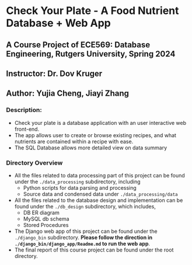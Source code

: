 # Check Your Plate - A Food Nutrient Database + Web App
## A Course Project of ECE569: Database Engineering, Rutgers University, Spring 2024
## Instructor: Dr. Dov Kruger
## Author: Yujia Cheng, Jiayi Zhang

### Description: 
- Check your plate is a database application with an user interactive web front-end. 
- The app allows user to create or browse existing recipes, and what nutrients are contained within a recipe with ease.
- The SQL Database allows more detailed view on data summary 


### Directory Overview
- All the files related to data processing part of this project can be found under the `./data_processing` subdirectory, including
    - Python scripts for data parsing and processing
    - Source data and condensed data under `./data_processing/data`
- All the files related to the database design and implementation can be found under the `./db_design` subdirectory, which includes, 
    - DB ER diagram
    - MySQL db schema
    - Stored Procedures
- The Django web app of this project can be found under the `./django_bin` subdirectory. **Please follow the direction in `./django_bin/django_app/Readme.md` to run the web app**. 
- The final report of this course project can be found under the root directory. 
